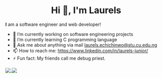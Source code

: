 <h1 align="center">Hi 👋, I'm Laurels</h1>

**I** am a software engineer and web developer!

- 🔭 I’m currently working on software engineering projects
- 🌱 I’m currently learning C programming language
- 💬 Ask me about anything via mail laurels.echichinwo@stu.cu.edu.ng
- 📫 How to reach me: https://www.linkedin.com/in/laurels-junior/
- ⚡ Fun fact: My friends call me debug priest.

<a href="https://github.com/laurells">
  <img align="center" src="https://github-readme-stats.vercel.app/api/top-langs/?username=laurells&theme=dark&hide_langs_below=1" />
</a>
<a href="https://github.com/laurells">
 <img align="center" src="https://github-readme-stats.vercel.app/api?username=laurells&&show_icons=true&title_color=ffffff&icon_color=bb2acf&text_color=daf7dc&bg_color=151515"/>
</a>

